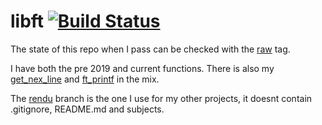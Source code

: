 # libft [![Build Status](https://api.travis-ci.com/HappyTramp/libft.svg?branch=master)](https://travis-ci.com/HappyTramp/libft)

The state of this repo when I pass can be checked with the [raw](http://github.com/HappyTramp/libft/tree/raw) tag.

I have both the pre 2019 and current functions. There is also my [get\_nex\_line](http://github.com/HappyTramp/get_next_line) and [ft\_printf](http://github.com/HappyTramp/ft_printf) in the mix.

The [rendu](http://github.com/HappyTramp/libft/tree/rendu) branch is the one I use for my other projects, it doesnt contain .gitignore, README.md and subjects.
